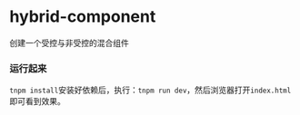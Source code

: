 # hybrid-component
创建一个受控与非受控的混合组件

### 运行起来
`tnpm install`安装好依赖后，执行：`tnpm run dev`，然后浏览器打开`index.html`即可看到效果。